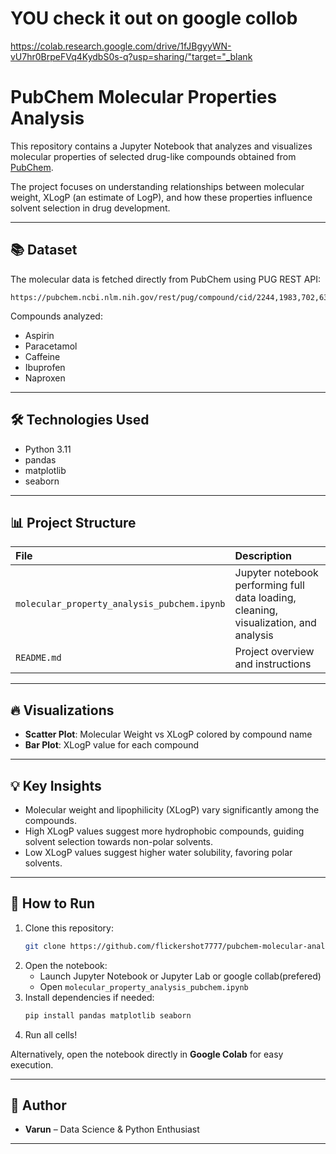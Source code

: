 # YOU check it out on google collob

https://colab.research.google.com/drive/1fJBgyyWN-vU7hr0BrpeFVq4KydbS0s-q?usp=sharing/"target="_blank
# PubChem Molecular Properties Analysis

This repository contains a Jupyter Notebook that analyzes and visualizes molecular properties of selected drug-like compounds obtained from [PubChem](https://pubchem.ncbi.nlm.nih.gov/).

The project focuses on understanding relationships between molecular weight, XLogP (an estimate of LogP), and how these properties influence solvent selection in drug development.

---

## 📚 Dataset

The molecular data is fetched directly from PubChem using PUG REST API:

```
https://pubchem.ncbi.nlm.nih.gov/rest/pug/compound/cid/2244,1983,702,6322,5957/property/MolecularWeight,XLogP,InChIKey,CanonicalSMILES/CSV
```

Compounds analyzed:
- Aspirin
- Paracetamol
- Caffeine
- Ibuprofen
- Naproxen

---

## 🛠 Technologies Used

- Python 3.11
- pandas
- matplotlib
- seaborn

---

## 📊 Project Structure

| File | Description |
|:----|:-------------|
| `molecular_property_analysis_pubchem.ipynb` | Jupyter notebook performing full data loading, cleaning, visualization, and analysis |
| `README.md` | Project overview and instructions |

---

## 🔥 Visualizations

- **Scatter Plot**: Molecular Weight vs XLogP colored by compound name
- **Bar Plot**: XLogP value for each compound

---

## 💡 Key Insights

- Molecular weight and lipophilicity (XLogP) vary significantly among the compounds.
- High XLogP values suggest more hydrophobic compounds, guiding solvent selection towards non-polar solvents.
- Low XLogP values suggest higher water solubility, favoring polar solvents.

---

## 🚀 How to Run

1. Clone this repository:
    ```bash
    git clone https://github.com/flickershot7777/pubchem-molecular-analysis.git
    ```
2. Open the notebook:
    - Launch Jupyter Notebook or Jupyter Lab or google collab(prefered)
    - Open `molecular_property_analysis_pubchem.ipynb`
3. Install dependencies if needed:
    ```bash
    pip install pandas matplotlib seaborn
    ```
4. Run all cells!

Alternatively, open the notebook directly in **Google Colab** for easy execution.

---

## 📌 Author

- **Varun** – Data Science & Python Enthusiast

---


